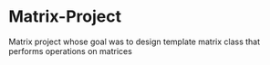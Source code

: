 # Matrix-Project
Matrix project whose goal was to design template matrix class that performs operations on matrices

